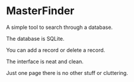 MasterFinder
============

A simple tool to search through a database.

The database is SQLite.

You can add a record or delete a record.

The interface is neat and clean.

Just one page there is no other stuff or cluttering.
